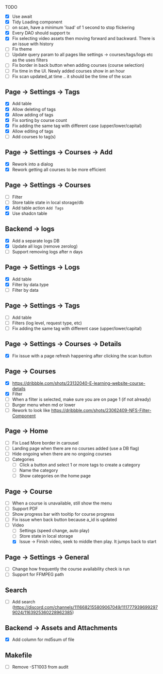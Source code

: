 TODO


- [x] Use await
- [x] Tidy Loading component
- [ ] on scan, have a minimum 'load' of 1 second to stop flickering
- [x] Every DAO should support tx
- [x] Fix selecting video assets then moving forward and backward. There is an issue with history
- [ ] Fix theme
- [ ] Update query param to all pages like settings -> courses/tags/logs etc as the uses filters
- [ ] Fix border in back button when adding courses (course selection)
- [ ] Fix time in the UI. Newly added courses show in an hour
- [ ] Fix scan updated_at time .. it should be the time of the scan

## Page -> Settings -> Tags

- [x] Add table
- [x] Allow deleting of tags
- [x] Allow adding of tags
- [x] Fix sorting by course count
- [x] Fix adding the same tag with different case (upper/lower/capital)
- [x] Allow editing of tags
- [ ] Add courses to tag(s)

## Page -> Settings -> Courses -> Add

- [x] Rework into a dialog
- [x] Rework getting all courses to be more efficient

## Page -> Settings -> Courses

- [ ] Filter
- [ ] Store table state in local storage/db
- [x] Add table action `Add Tags`
- [x] Use shadcn table

## Backend -> logs

- [x] Add a separate logs DB
- [x] Update all logs (remove zerolog)
- [ ] Support removing logs after n days

## Page -> Settings -> Logs

- [x] Add table
- [x] Filter by data.type
- [ ] Filter by data 

## Page -> Settings -> Tags

- [ ] Add table
- [ ] Filters (log level, request type, etc)
- [ ] Fix adding the same tag with different case (upper/lower/capital)

## Page -> Settings -> Courses -> Details

- [x] Fix issue with a page refresh happening after clicking the scan button

## Page -> Courses

- [x] https://dribbble.com/shots/23132040-E-learning-website-course-details
- [x] Filter
- [ ] When a filter is selected, make sure you are on page 1 (if not already)
- [ ] Burger menu when md or lower
- [ ] Rework to look like https://dribbble.com/shots/23062409-NFS-Filter-Component

## Page -> Home

- [ ] Fix Load More border in carousel
- [ ] Landing page when there are no courses added (use a DB flag)
- [ ] Hide ongoing when there are no ongoing courses
- [ ] Categories
  - [ ] Click a button and select 1 or more tags to create a category
  - [ ] Name the category
  - [ ] Show categories on the home page

## Page -> Course

- [ ] When a course is unavailable, still show the menu
- [ ] Support PDF
- [ ] Show progress bar with tooltip for course progress
- [ ] Fix issue when back button because a_id is updated
- [ ] Video
  -  [ ] Settings (speed change, auto play)
  -  [ ] Store state in local storage
  -  [x] Issue -> Finish video, seek to middle then play. It jumps back to start

## Page -> Settings -> General

- [ ] Change how frequently the course availability check is run
- [ ] Support for FFMPEG path

## Search

- [ ] Add search (https://discord.com/channels/1116682155809067049/1117779396992979024/1163925360228962385)

## Backend -> Assets and Attachments

- [x] Add column for md5sum of file

## Makefile 
- [ ] Remove -ST1003 from audit
